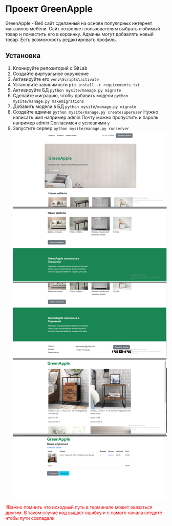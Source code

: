 # Проект GreenApple

GreenApple - Веб сайт сделанный на основе популярных интернет магазинов мебели.
Сайт позволяет пользователям выбрать любимый товар и поместить его в корзинку.
Админы могут добавлять новый товар. Есть возможность редактировать профиль. 


## Установка
1. Клонируйте репозиторий с GitLab
2. Создайте виртуальное окружение
3. Активируйте его `venv\Scripts\activate `
3. Установите зависимости `pip install -r requirements.txt`
4. Активируйте БД `python mysite/manage.py migrate`
5. Сделайте миграцию, чтобы добавить модели `python mysite/manage.py makemigrations`
6. Добавить модели в БД `python mysite/manage.py migrate`
7. Создайте админа `python mysite/manage.py createsuperuser`
Нужно написать имя например admin
Почту можно пропустить и пароль например admin
Согласимся с условиями `y`
8. Запустите сервер `python mysite/manage.py runserver`
![2024-04-15_19-26-38.png](mysite%2Fmedia%2Freadme_image%2F2024-04-15_19-26-38.png)
![2024-04-15_19-27-08.png](mysite%2Fmedia%2Freadme_image%2F2024-04-15_19-27-08.png)
![2024-04-15_19-27-20.png](mysite%2Fmedia%2Freadme_image%2F2024-04-15_19-27-20.png)
![2024-04-15_19-27-38.png](mysite%2Fmedia%2Freadme_image%2F2024-04-15_19-27-38.png)
![2024-04-15_19-28-36.png](mysite%2Fmedia%2Freadme_image%2F2024-04-15_19-28-36.png)


<span style="color:red">
!!Важно помнить что исходный путь в терминале может оказаться другим. 
В таком случае код выдаст ошибку и с самого начала следите чтобы пути совпадали
</span>


